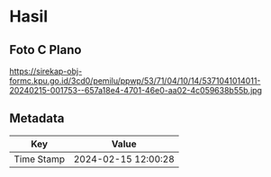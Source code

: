 # Hasil

## Foto C Plano

https://sirekap-obj-formc.kpu.go.id/3cd0/pemilu/ppwp/53/71/04/10/14/5371041014011-20240215-001753--657a18e4-4701-46e0-aa02-4c059638b55b.jpg


## Metadata

| Key        | Value               |
| ---------- | ------------------- |
| Time Stamp | 2024-02-15 12:00:28 |



